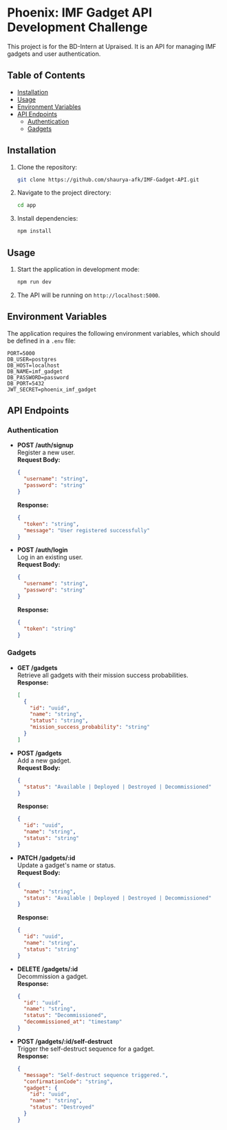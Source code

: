 # Phoenix: IMF Gadget API Development Challenge

This project is for the BD-Intern at Upraised. It is an API for managing IMF gadgets and user authentication.

## Table of Contents

- [Installation](#installation)
- [Usage](#usage)
- [Environment Variables](#environment-variables)
- [API Endpoints](#api-endpoints)
  - [Authentication](#authentication)
  - [Gadgets](#gadgets)

## Installation

1. Clone the repository:
   ```bash
   git clone https://github.com/shaurya-afk/IMF-Gadget-API.git
   ```
2. Navigate to the project directory:
   ```bash
   cd app
   ```
3. Install dependencies:
   ```bash
   npm install
   ```

## Usage

1. Start the application in development mode:
   ```bash
   npm run dev
   ```
2. The API will be running on `http://localhost:5000`.

## Environment Variables

The application requires the following environment variables, which should be defined in a `.env` file:

```plaintext
PORT=5000
DB_USER=postgres
DB_HOST=localhost
DB_NAME=imf_gadget
DB_PASSWORD=password
DB_PORT=5432
JWT_SECRET=phoenix_imf_gadget
```

## API Endpoints

### Authentication

- **POST /auth/signup**  
  Register a new user.  
  **Request Body:**
  ```json
  {
    "username": "string",
    "password": "string"
  }
  ```
  **Response:**
  ```json
  {
    "token": "string",
    "message": "User registered successfully"
  }
  ```

- **POST /auth/login**  
  Log in an existing user.  
  **Request Body:**
  ```json
  {
    "username": "string",
    "password": "string"
  }
  ```
  **Response:**
  ```json
  {
    "token": "string"
  }
  ```

### Gadgets

- **GET /gadgets**  
  Retrieve all gadgets with their mission success probabilities.  
  **Response:**
  ```json
  [
    {
      "id": "uuid",
      "name": "string",
      "status": "string",
      "mission_success_probability": "string"
    }
  ]
  ```

- **POST /gadgets**  
  Add a new gadget.  
  **Request Body:**
  ```json
  {
    "status": "Available | Deployed | Destroyed | Decommissioned"
  }
  ```
  **Response:**
  ```json
  {
    "id": "uuid",
    "name": "string",
    "status": "string"
  }
  ```

- **PATCH /gadgets/:id**  
  Update a gadget's name or status.  
  **Request Body:**
  ```json
  {
    "name": "string",
    "status": "Available | Deployed | Destroyed | Decommissioned"
  }
  ```
  **Response:**
  ```json
  {
    "id": "uuid",
    "name": "string",
    "status": "string"
  }
  ```

- **DELETE /gadgets/:id**  
  Decommission a gadget.  
  **Response:**
  ```json
  {
    "id": "uuid",
    "name": "string",
    "status": "Decommissioned",
    "decommissioned_at": "timestamp"
  }
  ```

- **POST /gadgets/:id/self-destruct**  
  Trigger the self-destruct sequence for a gadget.  
  **Response:**
  ```json
  {
    "message": "Self-destruct sequence triggered.",
    "confirmationCode": "string",
    "gadget": {
      "id": "uuid",
      "name": "string",
      "status": "Destroyed"
    }
  }
  ```